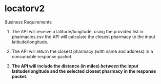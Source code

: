 # locatorv2


Business Requirements 
1. The API will receive a latitude/longitude, using the provided list in pharmacies.csv the API will calculate the closest pharmacy to the input latitude/longitude. 

2. The API will return the closest pharmacy (with name and address) in a consumable response packet. 

3. **The API will include the distance (in miles) _between_ the input latitude/longitude and the selected closest pharmacy in the response packet.** 